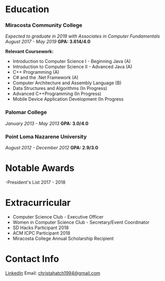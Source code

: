 # Education

### Miracosta Community College
*Expected to graduate in 2019 with Associates in Computer Fundamentals*
*August 2017 - May 2019*
**GPA: 3.614/4.0**

**Relevant Coursework:**

- Introduction to Computer Science I - Beginning Java (A)
- Introduction to Computer Science II - Advanced Java (A)
- C++ Programming (A)
- C# and the .Net Framework (A)
- Computer Architecture and Assembly Language (B)
- Data Structures and Algorithms (In Progress)
- Advanced C++Programming (In Progress)
- Mobile Device Application Development (In Progress


### Palomar College
*January 2013 - May 2013*
**GPA: 3.0/4.0**


### Point Loma Nazarene University
*August 2012 - December 2012*
**GPA: 2.9/3.0**


# Notable Awards
-President's List 2017 - 2018


# Extracurricular
- Computer Science Club - Executive Officer
- Women in Computer Science Club - Secretary/Event Coordinator
- SD Hacks Participant 2018
- ACM ICPC Participant 2018
- Miracosta College Annual Scholarship Recipient



# Contact Info
[LinkedIn](www.linkedin.com/in/christa-hatch-61231914a)
Email: christahatch1994@gmail.com
